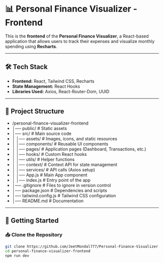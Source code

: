 # **📊 Personal Finance Visualizer - Frontend**  

This is the **frontend** of the **Personal Finance Visualizer**, a React-based application that allows users to track their expenses and visualize monthly spending using **Recharts**.  

---

## **🛠️ Tech Stack**  
- **Frontend:** React, Tailwind CSS, Recharts  
- **State Management:** React Hooks  
- **Libraries Used:** Axios, React-Router-Dom, UUID  

---

## **📂 Project Structure**  

- /personal-finance-visualizer-frontend
- │── public/ # Static assets
- │── src/ # Main source code
- │ │── assets/ # Images, icons, and static resources
- │ │── components/ # Reusable UI components
- │ │── pages/ # Application pages (Dashboard, Transactions, etc.)
- │ │── hooks/ # Custom React hooks
- │ │── utils/ # Helper functions
- │ │── context/ # Context API for state management
- │ │── services/ # API calls (Axios setup)
- │ │── App.js # Main App component
- │ │── index.js # Entry point of the app
- │── .gitignore # Files to ignore in version control
- │── package.json # Dependencies and scripts
- │── tailwind.config.js # Tailwind CSS configuration
- │── README.md # Documentation

---

## **🚀 Getting Started**  

### **📥 Clone the Repository**  
```bash
git clone https://github.com/JeetMondal777/Personal-Finance-Visualizer.git
cd personal-finance-visualizer-frontend
npm run dev
```
